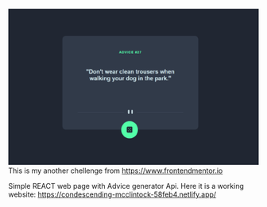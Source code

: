 ![preview](./images/ag.png)
This is my another chellenge from https://www.frontendmentor.io

Simple REACT web page with Advice generator Api.
Here it is a working website: https://condescending-mcclintock-58feb4.netlify.app/
